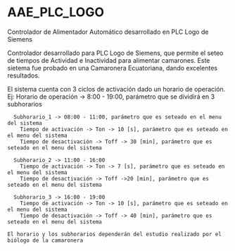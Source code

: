# AAE_PLC_LOGO
Controlador de Alimentador Automático desarrollado en PLC Logo de Siemens

Controlador desarrollado para PLC Logo de Siemens, que permite el seteo de tiempos de Actividad e Inactividad para alimentar camarones. 
Este sietema fue probado en una Camaronera Ecuatoriana, dando excelentes resultados.

El sistema cuenta con 3 ciclos de activación dado un horario de operación.
Ej:
      Horario de operación -> 8:00 - 19:00, parámetro que se dividirá en 3 subhorarios
      
      Subhorario_1 -> 08:00 - 11:00, parámetro que es seteado en el menu del sistema
        Tiempo de activación -> Ton -> 10 [s], parámetro que es seteado en el menu del sistema
        Tiempo de desactivación -> Toff -> 30 [min], parámetro que es seteado en el menu del sistema
        
      Subhorario_2 -> 11:00 - 16:00
        Tiempo de activación -> Ton -> 7 [s], parámetro que es seteado en el menu del sistema
        Tiempo de desactivación -> Toff ->20 [min], parámetro que es seteado en el menu del sistema
        
      Subhorario_3 -> 16:00 - 19:00
        Tiempo de activación -> Ton -> 10 [s], parámetro que es seteado en el menu del sistema
        Tiempo de desactivación -> Toff -> 40 [min], parámetro que es seteado en el menu del sistema
        
    El horario y los subhorarios dependerán del estudio realizado por el biólogo de la camaronera 
